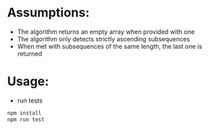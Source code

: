 # Assumptions:

- The algorithm returns an empty array when provided with one
- The algorithm only detects strictly ascending subsequences
- When met with subsequences of the same length, the last one is returned

# Usage:

- run tests

```bash
npm install
npm run test
```